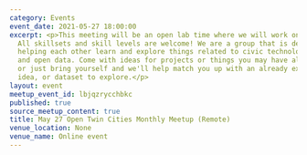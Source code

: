 ```yaml
---
category: Events
event_date: 2021-05-27 18:00:00
excerpt: <p>This meeting will be an open lab time where we will work on projects.
  All skillsets and skill levels are welcome! We are a group that is dedicated to
  helping each other learn and explore things related to civic technology, open government,
  and open data. Come with ideas for projects or things you may have already started,
  or just bring yourself and we'll help match you up with an already existing project,
  idea, or dataset to explore.</p>
layout: event
meetup_event_id: lbjqzrycchbkc
published: true
source_meetup_content: true
title: May 27 Open Twin Cities Monthly Meetup (Remote)
venue_location: None
venue_name: Online event
---
```

